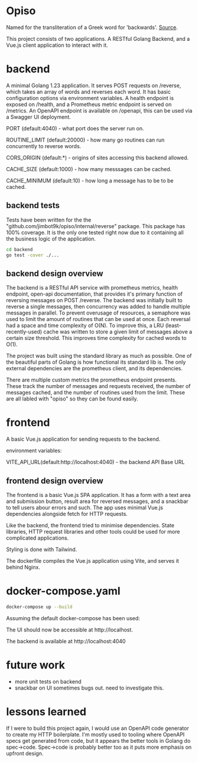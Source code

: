 # Opiso

Named for the transliteration of a Greek word for 'backwards'. [Source](https://glosbe.com/en/grc/backwards).

This project consists of two applications. A RESTful Golang Backend, and a Vue.js client application to interact with it.

# backend
A minimal Golang 1.23 application. It serves POST requests on /reverse, which takes an array of words and reverses each word. It has basic configuration options via environment variables. A health endpoint is exposed on /health, and a Prometheus metric endpoint is served on /metrics. An OpenAPI endpoint is available on /openapi, this can be used via a Swagger UI deployment.

PORT (default:4040) - what port does the server run on.

ROUTINE_LIMIT (default:20000) - how many go routines can run concurrently to reverse words. 

CORS_ORIGIN (default:*) - origins of sites accessing this backend allowed. 

CACHE_SIZE (default:1000) - how many messsages can be cached.

CACHE_MINIMUM (default:10) - how long a message has to be to be cached.

## backend tests

Tests have been written for the the "github.com/jimbot9k/opiso/internal/reverse" package. This package has 100% coverage. It is the only one tested right now due to it containing all the business logic of the application.

```bash
cd backend
go test -cover ./...
```

## backend design overview

The backend is a RESTful API service with prometheus metrics, health endpoint, open-api documentation, that provides it's primary function of reversing messages on POST /reverse. The backend was initially built to reverse a single messages, then concurrency was added to handle multiple messages in parallel. To prevent overusage of resources, a semaphore was used to limit the amount of routines that can be used at once. Each reversal had a space and time complexity of O(N). To improve this, a LRU (least-recently-used) cache was written to store a given limit of messages above a certain size threshold. This improves time complexity for cached words to O(1).

The project was built using the standard library as much as possible. One of the beautiful parts of Golang is how functional its standard lib is. The only external dependencies are the prometheus client, and its dependencies. 

There are multiple custom metrics the prometheus endpoint presents. These track the number of messages and requests received, the number of messages cached, and the number of routines used from the limit. These are all labled with "opiso" so they can be found easily.

# frontend
A basic Vue.js application for sending requests to the backend.

environment variables:

VITE_API_URL(default:http://localhost:4040) - the backend API Base URL

## frontend design overview

The frontend is a basic Vue.js SPA application. It has a form with a text area and submission button, result area for reversed messages, and a snackbar to tell users abour errors and such. The app uses minimal Vue.js dependencies alongside fetch for HTTP requests. 

Like the backend, the frontend tried to minimise dependencies. State libraries, HTTP request libraries and other tools could be used for more complicated applications. 

Styling is done with Tailwind.

The dockerfile compiles the Vue.js application using Vite, and serves it behind Nginx.

# docker-compose.yaml
```bash
docker-compose up --build
```

Assuming the default docker-compose has been used:

The UI should now be accessible at http://localhost.

The backend is available at http://localhost:4040

# future work
- more unit tests on backend
- snackbar on UI sometimes bugs out. need to investigate this.

# lessons learned
If I were to build this project again, I would use an OpenAPI code generator to create my HTTP boilerplate. I'm mostly used to tooling where OpenAPI specs get generated from code, but it appears the better tools in Golang do spec->code. Spec->code is probably better too as it puts more emphasis on upfront design. 
